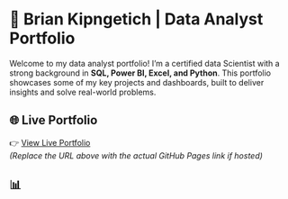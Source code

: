 # 💼 Brian Kipngetich | Data Analyst Portfolio

Welcome to my data analyst portfolio! I’m a certified data Scientist with a strong background in **SQL, Power BI, Excel, and Python**. This portfolio showcases some of my key projects and dashboards, built to deliver insights and solve real-world problems.

## 🌐 Live Portfolio

👉 [View Live Portfolio](https://github.com/Kipngetich1993/briankip.github.io.github.io/your-repo-name/)  
*(Replace the URL above with the actual GitHub Pages link if hosted)*

## 📊


